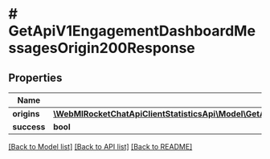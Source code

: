 # # GetApiV1EngagementDashboardMessagesOrigin200Response

## Properties

Name | Type | Description | Notes
------------ | ------------- | ------------- | -------------
**origins** | [**\WebMIRocketChatApiClientStatisticsApi\Model\GetApiV1EngagementDashboardMessagesOrigin200ResponseOriginsInner[]**](GetApiV1EngagementDashboardMessagesOrigin200ResponseOriginsInner.md) |  | [optional]
**success** | **bool** |  | [optional]

[[Back to Model list]](../../README.md#models) [[Back to API list]](../../README.md#endpoints) [[Back to README]](../../README.md)

